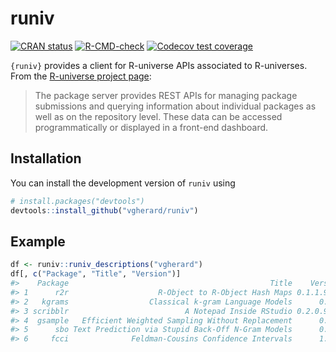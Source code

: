 
<!-- README.md is generated from README.Rmd. Please edit that file -->

# runiv

<!-- badges: start -->

[![CRAN
status](https://www.r-pkg.org/badges/version/r.universe.api)](https://CRAN.R-project.org/package=r.universe.api)
[![R-CMD-check](https://github.com/vgherard/r.universe.api/workflows/R-CMD-check/badge.svg)](https://github.com/vgherard/r.universe.api/actions)
[![Codecov test
coverage](https://codecov.io/gh/vgherard/r.universe.api/branch/master/graph/badge.svg)](https://codecov.io/gh/vgherard/r.universe.api?branch=master)
<!-- badges: end -->

`{runiv}` provides a client for R-universe APIs associated to
R-universes. From the [R-universe project
page](https://ropensci.org/r-universe/):

> The package server provides REST APIs for managing package submissions
> and querying information about individual packages as well as on the
> repository level. These data can be accessed programmatically or
> displayed in a front-end dashboard.

## Installation

You can install the development version of `runiv` using

``` r
# install.packages("devtools")
devtools::install_github("vgherard/runiv")
```

## Example

``` r
df <- runiv::runiv_descriptions("vgherard")
df[, c("Package", "Title", "Version")]
#>    Package                                             Title    Version
#> 1      r2r                    R-Object to R-Object Hash Maps 0.1.1.9000
#> 2   kgrams                  Classical k-gram Language Models      0.1.0
#> 3 scribblr                          A Notepad Inside RStudio 0.2.0.9000
#> 4  gsample   Efficient Weighted Sampling Without Replacement      0.1.0
#> 5      sbo Text Prediction via Stupid Back-Off N-Gram Models      0.5.0
#> 6     fcci              Feldman-Cousins Confidence Intervals      1.0.0
```
